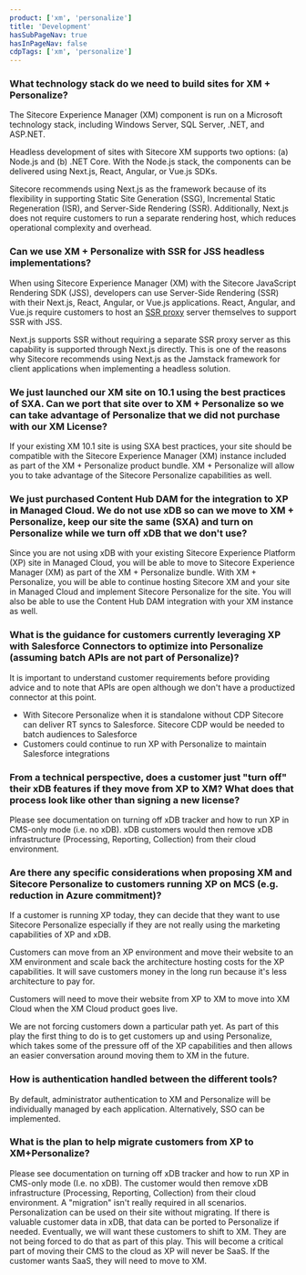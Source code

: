 ```yaml
---
product: ['xm', 'personalize']
title: 'Development'
hasSubPageNav: true
hasInPageNav: false
cdpTags: ['xm', 'personalize']
---
```


### What technology stack do we need to build sites for XM + Personalize?

The Sitecore Experience Manager (XM) component is run on a Microsoft technology stack, including Windows Server, SQL Server, .NET, and ASP.NET.

Headless development of sites with Sitecore XM supports two options: (a) Node.js and (b) .NET Core. With the Node.js stack, the components can be delivered using Next.js, React, Angular, or Vue.js SDKs.

Sitecore recommends using Next.js as the framework because of its flexibility in supporting Static Site Generation (SSG), Incremental Static Regeneration (ISR), and Server-Side Rendering (SSR). Additionally, Next.js does not require customers to run a separate rendering host, which reduces operational complexity and overhead.

### Can we use XM + Personalize with SSR for JSS headless implementations?

When using Sitecore Experience Manager (XM) with the Sitecore JavaScript Rendering SDK (JSS), developers can use Server-Side Rendering (SSR) with their Next.js, React, Angular, or Vue.js applications. React, Angular, and Vue.js require customers to host an [SSR proxy](https://doc.sitecore.com/xp/en/developers/hd/latest/sitecore-headless-development/walkthrough--rendering-a-jss-app-server-side-using-the-headless-jss-proxy.html) server themselves to support SSR with JSS.

Next.js supports SSR without requiring a separate SSR proxy server as this capability is supported through Next.js directly. This is one of the reasons why Sitecore recommends using Next.js as the Jamstack framework for client applications when implementing a headless solution.

### We just launched our XM site on 10.1 using the best practices of SXA. Can we port that site over to XM + Personalize so we can take advantage of Personalize that we did not purchase with our XM License?

If your existing XM 10.1 site is using SXA best practices, your site should be compatible with the Sitecore Experience Manager (XM) instance included as part of the XM + Personalize product bundle. XM + Personalize will allow you to take advantage of the Sitecore Personalize capabilities as well.

### We just purchased Content Hub DAM for the integration to XP in Managed Cloud. We do not use xDB so can we move to XM + Personalize, keep our site the same (SXA) and turn on Personalize while we turn off xDB that we don&#39;t use?

Since you are not using xDB with your existing Sitecore Experience Platform (XP) site in Managed Cloud, you will be able to move to Sitecore Experience Manager (XM) as part of the XM + Personalize bundle. With XM + Personalize, you will be able to continue hosting Sitecore XM and your site in Managed Cloud and implement Sitecore Personalize for the site. You will also be able to use the Content Hub DAM integration with your XM instance as well.

### What is the guidance for customers currently leveraging XP with Salesforce Connectors to optimize into Personalize (assuming batch APIs are not part of Personalize)?

It is important to understand customer requirements before providing advice and to note that APIs are open although we don&#39;t have a productized connector at this point.

- With Sitecore Personalize when it is standalone without CDP Sitecore can deliver RT syncs to Salesforce. Sitecore CDP would be needed to batch audiences to Salesforce
- Customers could continue to run XP with Personalize to maintain Salesforce integrations

### From a technical perspective, does a customer just &quot;turn off&quot; their xDB features if they move from XP to XM? What does that process look like other than signing a new license?

Please see documentation on turning off xDB tracker and how to run XP in CMS-only mode (i.e. no xDB). xDB customers would then remove xDB infrastructure (Processing, Reporting, Collection) from their cloud environment.

### Are there any specific considerations when proposing XM and Sitecore Personalize to customers running XP on MCS (e.g. reduction in Azure commitment)?

If a customer is running XP today, they can decide that they want to use Sitecore Personalize especially if they are not really using the marketing capabilities of XP and xDB.

Customers can move from an XP environment and move their website to an XM environment and scale back the architecture hosting costs for the XP capabilities. It will save customers money in the long run because it&#39;s less architecture to pay for.

Customers will need to move their website from XP to XM to move into XM Cloud when the XM Cloud product goes live.

We are not forcing customers down a particular path yet. As part of this play the first thing to do is to get customers up and using Personalize, which takes some of the pressure off of the XP capabilities and then allows an easier conversation around moving them to XM in the future.

### How is authentication handled between the different tools?

By default, administrator authentication to XM and Personalize will be individually managed by each application. Alternatively, SSO can be implemented.

### What is the plan to help migrate customers from XP to XM+Personalize?

Please see documentation on turning off xDB tracker and how to run XP in CMS-only mode (I.e. no xDB). The customer would then remove xDB infrastructure (Processing, Reporting, Collection) from their cloud environment. A &quot;migration&quot; isn&#39;t really required in all scenarios. Personalization can be used on their site without migrating. If there is valuable customer data in xDB, that data can be ported to Personalize if needed. Eventually, we will want these customers to shift to XM. They are not being forced to do that as part of this play. This will become a critical part of moving their CMS to the cloud as XP will never be SaaS. If the customer wants SaaS, they will need to move to XM.
